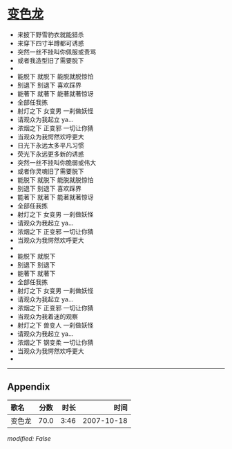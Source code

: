 # [变色龙](https://music.163.com/song?id=65475)

* 来披下野雪豹衣就能猎杀
* 来穿下四寸半蹲都可诱惑
* 突然一丝不挂叫你佩服或责骂
* 或者我造型旧了需要脱下
* 
* 能脱下 就脱下 能脱就脱惊怕
* 别退下 别退下 喜欢踩界
* 能著下 就著下 能著就著惊讶
* 全部任我拣
* 射灯之下 女变男 一刹做妖怪
* 请观众为我起立 ya...
* 浓烟之下 正变邪 一切让你猜
* 当观众为我愕然欢呼更大
* 日光下永远太多平凡习惯
* 荧光下永远更多新的诱惑
* 突然一丝不挂叫你脆弱或伟大
* 或者你灵魂旧了需要脱下
* 能脱下 就脱下 能脱就脱惊怕
* 别退下 别退下 喜欢踩界
* 能著下 就著下 能著就著惊讶
* 全部任我拣
* 射灯之下 女变男 一刹做妖怪
* 请观众为我起立 ya...
* 浓烟之下 正变邪 一切让你猜
* 当观众为我愕然欢呼更大
* 
* 能脱下 就脱下
* 别退下 别退下
* 能著下 就著下
* 全部任我拣
* 射灯之下 女变男 一刹做妖怪
* 请观众为我起立 ya...
* 浓烟之下 正变邪 一切让你猜
* 当观众为我着迷的观察
* 射灯之下 兽变人 一刹做妖怪
* 请观众为我起立 ya...
* 浓烟之下 钢变柔 一切让你猜
* 当观众为我愕然欢呼更大
* 


---

## Appendix

|歌名|分数|时长|时间|
|:---|:---:|---:|---:|
|变色龙|70.0|3:46|2007-10-18

*modified: False*